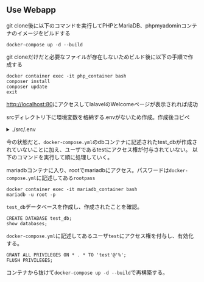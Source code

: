 ## Use Webapp

git clone後に以下のコマンドを実行してPHPとMariaDB、phpmyadominコンテナのイメージをビルドする
```
docker-compose up -d --build
```
git cloneだけだと必要なファイルが存在しないためビルド後に以下の手順で作成する
```
docker container exec -it php_container bash
conposer install
conposer update
exit
```
[http://localhost:80](http://localhost:80)にアクセスしてlalavelのWelcomeページが表示されれば成功

srcディレクトリ下に環境変数を格納する.envがないため作成。作成後コピペ
<details>

<summary>./src/.env</summary>

```
APP_NAME=Laravel
APP_ENV=local
APP_KEY=base64:fOI0U6dDAKbcKgY3HWmAPW50wiG8rG4RIZbIc9Ygc54=
APP_DEBUG=true
APP_URL=http://localhost

LOG_CHANNEL=stack
LOG_DEPRECATIONS_CHANNEL=null
LOG_LEVEL=debug

DB_CONNECTION=mysql
DB_HOST=db
DB_PORT=3306
DB_DATABASE=test_db
DB_USERNAME=test
DB_PASSWORD=testpass

BROADCAST_DRIVER=log
CACHE_DRIVER=file
FILESYSTEM_DISK=local
QUEUE_CONNECTION=sync
SESSION_DRIVER=file
SESSION_LIFETIME=120

MEMCACHED_HOST=127.0.0.1

REDIS_HOST=127.0.0.1
REDIS_PASSWORD=null
REDIS_PORT=6379

MAIL_MAILER=smtp
MAIL_HOST=mailpit
MAIL_PORT=1025
MAIL_USERNAME=null
MAIL_PASSWORD=null
MAIL_ENCRYPTION=null
MAIL_FROM_ADDRESS="hello@example.com"
MAIL_FROM_NAME="${APP_NAME}"

AWS_ACCESS_KEY_ID=
AWS_SECRET_ACCESS_KEY=
AWS_DEFAULT_REGION=us-east-1
AWS_BUCKET=
AWS_USE_PATH_STYLE_ENDPOINT=false

PUSHER_APP_ID=
PUSHER_APP_KEY=
PUSHER_APP_SECRET=
PUSHER_HOST=
PUSHER_PORT=443
PUSHER_SCHEME=https
PUSHER_APP_CLUSTER=mt1

VITE_PUSHER_APP_KEY="${PUSHER_APP_KEY}"
VITE_PUSHER_HOST="${PUSHER_HOST}"
VITE_PUSHER_PORT="${PUSHER_PORT}"
VITE_PUSHER_SCHEME="${PUSHER_SCHEME}"
VITE_PUSHER_APP_CLUSTER="${PUSHER_APP_CLUSTER}"
```

</details>

今の状態だと、`docker-compose.yml`のdbコンテナに記述されたtest_dbが作成されていないことに加え、ユーザであるtestにアクセス権が付与されていない。
以下のコマンドを実行して順に処理していく。

mariadbコンテナに入り、rootでmariadbにアクセス。パスワードは`docker-compose.yml`に記述してある`rootpass`
```
docker container exec -it mariadb_container bash
mariadb -u root -p
```

`test_db`データベースを作成し、作成されたことを確認。
```
CREATE DATABASE test_db;
show databases;
```

`docker-compose.yml`に記述してあるユーザ`test`にアクセス権を付与し、有効化する。
```
GRANT ALL PRIVILEGES ON * . * TO 'test'@'%';
FLUSH PRIVILEGES;
```

コンテナから抜けて`docker-compose up -d --build`で再構築する。